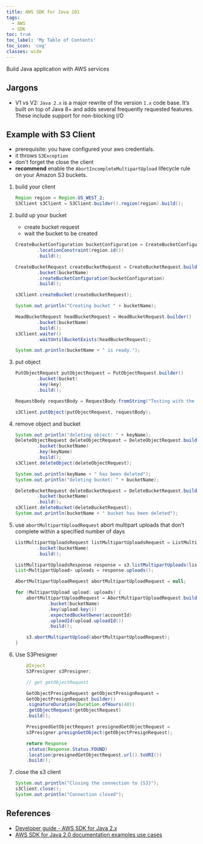 ```yaml
---
title: AWS SDK for Java 101
tags:
  - AWS
  - SDK
toc: true
toc_label: 'My Table of Contents'
toc_icon: 'cog'
classes: wide
---
```


Build Java application with AWS services

## Jargons

- V1 vs V2: `Java 2.x` is a major rewrite of the version `1.x` code base. It’s built on top of Java 8+ and adds several frequently requested features. These include support for non-blocking I/O

## Example with S3 Client

- prerequisite: you have configured your aws credentials.
- it throws `S3Exception`
- don't forget the close the client
- **recommend** enable the `AbortIncompleteMultipartUpload` lifecycle rule on your Amazon S3 buckets.

1. build your client

    ```java
    Region region = Region.US_WEST_2;
    S3Client s3Client = S3Client.builder().region(region).build();
    ```

2. build up your bucket
   - create bucket request
   - wait the bucket to be created

    ```java
    CreateBucketConfiguration bucketConfiguration = CreateBucketConfiguration.builder()
            .locationConstraint(region.id())
            .build();

    CreateBucketRequest createBucketRequest = CreateBucketRequest.builder()
            .bucket(bucketName)
            .createBucketConfiguration(bucketConfiguration)
            .build();

    s3Client.createBucket(createBucketRequest);

    System.out.println("Creating bucket " + bucketName);

    HeadBucketRequest headBucketRequest = HeadBucketRequest.builder()
            .bucket(bucketName)
            .build();
    s3Client.waiter()
            .waitUntilBucketExists(headBucketRequest);

    System.out.println(bucketName + " is ready.");
    ```

3. put object

    ```java
    PutObjectRequest putObjectRequest = PutObjectRequest.builder()
            .bucket(bucket)
            .key(key)
            .build();

    RequestBody requestBody = RequestBody.fromString("Testing with the {sdk-java}");

    s3Client.putObject(putObjectRequest, requestBody);
    ```

4. remove object and bucket

    ```java
    System.out.println("deleting object: " + keyName);
    DeleteObjectRequest deleteObjectRequest = DeleteObjectRequest.builder()
            .bucket(bucketName)
            .key(keyName)
            .build();
    s3Client.deleteObject(deleteObjectRequest);

    System.out.println(keyName + " has been deleted");
    System.out.println("deleting bucket: " + bucketName);

    DeleteBucketRequest deleteBucketRequest = DeleteBucketRequest.builder()
            .bucket(bucketName)
            .build();
    s3Client.deleteBucket(deleteBucketRequest);
    System.out.println(bucketName + " bucket has been deleted");
    ```

5. use `abortMultipartUploadRequest`  abort multipart uploads that don’t complete within a specified number of days

    ```java
    ListMultipartUploadsRequest listMultipartUploadsRequest = ListMultipartUploadsRequest.builder()
            .bucket(bucketName)
            .build();

    ListMultipartUploadsResponse response = s3.listMultipartUploads(listMultipartUploadsRequest);
    List<MultipartUpload> uploads = response.uploads();

    AbortMultipartUploadRequest abortMultipartUploadRequest = null;

    for (MultipartUpload upload: uploads) {
        abortMultipartUploadRequest = AbortMultipartUploadRequest.builder()
                .bucket(bucketName)
                .key(upload.key())
                .expectedBucketOwner(accountId)
                .uploadId(upload.uploadId())
                .build();

        s3.abortMultipartUpload(abortMultipartUploadRequest);
    }
    ```

6. Use S3Presigner

    ```java
        @Inject
        S3Presigner s3Presigner;

        // get getObjectRequest

        GetObjectPresignRequest getObjectPresignRequest =
        GetObjectPresignRequest.builder()
        .signatureDuration(Duration.ofHours(48))
        .getObjectRequest(getObjectRequest)
        .build();

        PresignedGetObjectRequest presignedGetObjectRequest =
        s3Presigner.presignGetObject(getObjectPresignRequest);

        return Response
        .status(Response.Status.FOUND)
        .location(presignedGetObjectRequest.url().toURI())
        .build();
    ```

7. close the s3 client

    ```java
    System.out.println("Closing the connection to {S3}");
    s3Client.close();
    System.out.println("Connection closed");
    ```

## References

- [Developer guide - AWS SDK for Java 2.x](https://docs.aws.amazon.com/sdk-for-java/latest/developer-guide/home.html)
- [AWS SDK for Java 2.0 documentation examples use cases](https://github.com/awsdocs/aws-doc-sdk-examples/tree/master/javav2/usecases)
